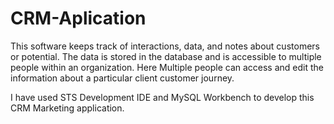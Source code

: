 # CRM-Aplication
This software keeps track of interactions, data, and notes about customers or potential. The data is stored in the database and is accessible to multiple people within an organization. Here Multiple people can access and edit the information about a particular client customer journey.

I have used STS Development IDE and MySQL Workbench to develop this CRM Marketing application.
